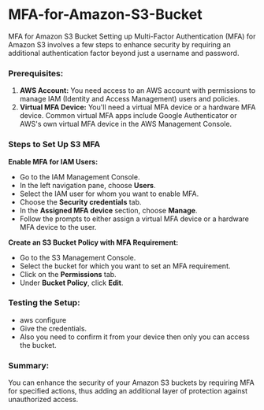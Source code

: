 # MFA-for-Amazon-S3-Bucket
MFA for Amazon S3 Bucket 
Setting up Multi-Factor Authentication (MFA) for Amazon S3 involves a few steps to enhance security by requiring an additional authentication factor beyond just a username and password.

### Prerequisites:

1. **AWS Account:** You need access to an AWS account with permissions to manage IAM (Identity and Access Management) users and policies.
2. **Virtual MFA Device:** You'll need a virtual MFA device or a hardware MFA device. Common virtual MFA apps include Google Authenticator or AWS's own virtual MFA device in the AWS Management Console.

### Steps to Set Up S3 MFA

**Enable MFA for IAM Users:**

- Go to the IAM Management Console.
- In the left navigation pane, choose **Users**.
- Select the IAM user for whom you want to enable MFA.
- Choose the **Security credentials** tab.
- In the **Assigned MFA device** section, choose **Manage**.
- Follow the prompts to either assign a virtual MFA device or a hardware MFA device to the user.



**Create an S3 Bucket Policy with MFA Requirement:**

- Go to the S3 Management Console.
- Select the bucket for which you want to set an MFA requirement.
- Click on the **Permissions** tab.
- Under **Bucket Policy**, click **Edit**.


### Testing the Setup:

- aws configure
- Give the credentials.
- Also you need to confirm it from your device then only you can access the bucket.



### Summary:

You can enhance the security of your Amazon S3 buckets by requiring MFA for specified actions, thus adding an additional layer of protection against unauthorized access.